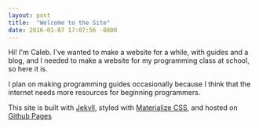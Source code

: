```yaml
---
layout: post
title:  "Welcome to the Site"
date: 2016-01-07 17:07:56 -0800
---
```

Hi!
I'm Caleb.
I've wanted to make a website for a while, with guides and a blog, and I needed to make a website for my programming class at school, so here it is.

I plan on making programming guides occasionally because I think that the internet needs more resources for beginning programmers.

This site is built with [Jekyll][jekyll], styled with [Materialize CSS][materializecss], and hosted on [Github Pages][gh-pages]


[jekyll]:http://jekyllrb.com/
[materializecss]:http://materializecss.com/
[gh-pages]:https://github.com/calebeby/calebeby.github.io

